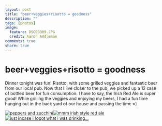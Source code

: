 ```yaml
---
layout: post
title: "beer+veggies+risotto = goodness"
description: ""
tags: [photos]
image:
  feature: DSC03309.JPG
  credit: Aaron Addleman
comments: true
share: true
---
```


# beer+veggies+risotto = goodness

Dinner tonight was fun! Risotto, with some grilled veggies and fantastic beer from our local pub. Now that I live closer to the pub, we picked up a 12 case of bottled beer for fun consumption. I have to say, the Irish Red Ale is super good!
While grilling the veggies and enjoying my beers, I had a fun time hanging out in the back yard of our house and passing the time =)


<a title="peppers and zucchini" href="http://www.flickr.com/photos/57848744@N00/3584783812/"><img src="http://static.flickr.com/3654/3584783812_89d5b2b964_t.jpg" alt="peppers and zucchini"></a><a title="mmm irish style red ale" href="http://www.flickr.com/photos/57848744@N00/3584784044/"><img src="http://static.flickr.com/3318/3584784044_e0f428fd51_t.jpg" alt="mmm irish style red ale"></a><a title="just incase i fogot what i was drinking..." href="http://www.flickr.com/photos/57848744@N00/3584784224/"><img  src="http://static.flickr.com/3600/3584784224_a2aee79f82_t.jpg" alt="just incase i fogot what i was drinking..."></a>
